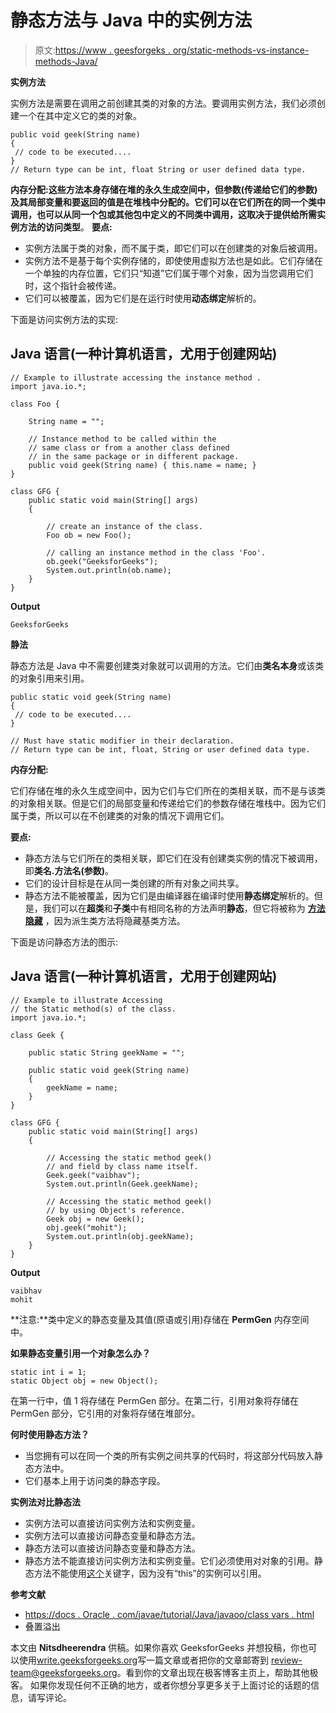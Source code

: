 # 静态方法与 Java 中的实例方法

> 原文:[https://www . geesforgeks . org/static-methods-vs-instance-methods-Java/](https://www.geeksforgeeks.org/static-methods-vs-instance-methods-java/)

**实例方法**

实例方法是需要在调用之前创建其类的对象的方法。要调用实例方法，我们必须创建一个在其中定义它的类的对象。

```
public void geek(String name)
{
 // code to be executed....
}
// Return type can be int, float String or user defined data type.
```

**内存分配:**这些方法本身存储在堆的永久生成空间中，但参数(传递给它们的参数)及其局部变量和要返回的值是在堆栈中分配的。它们可以在它们所在的同一个类中调用，也可以从同一个包或其他包中定义的不同类中调用，这取决于提供给所需实例方法的**访问类型**。
**要点:**

*   实例方法属于类的对象，而不属于类，即它们可以在创建类的对象后被调用。
*   实例方法不是基于每个实例存储的，即使使用虚拟方法也是如此。它们存储在一个单独的内存位置，它们只“知道”它们属于哪个对象，因为当您调用它们时，这个指针会被传递。
*   它们可以被覆盖，因为它们是在运行时使用**动态绑定**解析的。

下面是访问实例方法的实现:

## Java 语言(一种计算机语言，尤用于创建网站)

```
// Example to illustrate accessing the instance method .
import java.io.*;

class Foo {

    String name = "";

    // Instance method to be called within the
    // same class or from a another class defined
    // in the same package or in different package.
    public void geek(String name) { this.name = name; }
}

class GFG {
    public static void main(String[] args)
    {

        // create an instance of the class.
        Foo ob = new Foo();

        // calling an instance method in the class 'Foo'.
        ob.geek("GeeksforGeeks");
        System.out.println(ob.name);
    }
}
```

**Output**

```
GeeksforGeeks
```

**静法**

静态方法是 Java 中不需要创建类对象就可以调用的方法。它们由**类名本身**或该类的对象引用来引用。

```
public static void geek(String name)
{
 // code to be executed....
}

// Must have static modifier in their declaration.
// Return type can be int, float, String or user defined data type.
```

**内存分配:**

它们存储在堆的永久生成空间中，因为它们与它们所在的类相关联，而不是与该类的对象相关联。但是它们的局部变量和传递给它们的参数存储在堆栈中。因为它们属于类，所以可以在不创建类的对象的情况下调用它们。

**要点:**

*   静态方法与它们所在的类相关联，即它们在没有创建类实例的情况下被调用，即**类名.方法名(参数)**。
*   它们的设计目标是在从同一类创建的所有对象之间共享。
*   静态方法不能被覆盖，因为它们是由编译器在编译时使用**静态绑定**解析的。但是，我们可以在**超类**和**子类**中有相同名称的方法声明**静态**，但它将被称为 [**方法隐藏**](https://www.geeksforgeeks.org/overriding-in-java/) ，因为派生类方法将隐藏基类方法。

下面是访问静态方法的图示:

## Java 语言(一种计算机语言，尤用于创建网站)

```
// Example to illustrate Accessing
// the Static method(s) of the class.
import java.io.*;

class Geek {

    public static String geekName = "";

    public static void geek(String name)
    {
        geekName = name;
    }
}

class GFG {
    public static void main(String[] args)
    {

        // Accessing the static method geek()
        // and field by class name itself.
        Geek.geek("vaibhav");
        System.out.println(Geek.geekName);

        // Accessing the static method geek()
        // by using Object's reference.
        Geek obj = new Geek();
        obj.geek("mohit");
        System.out.println(obj.geekName);
    }
}
```

**Output**

```
vaibhav
mohit
```

**注意:**类中定义的静态变量及其值(原语或引用)存储在 **PermGen** 内存空间中。

**如果静态变量引用一个对象怎么办？**

```
static int i = 1;
static Object obj = new Object();
```

在第一行中，值 1 将存储在 PermGen 部分。在第二行，引用对象将存储在 PermGen 部分，它引用的对象将存储在堆部分。

**何时使用静态方法？**

*   当您拥有可以在同一个类的所有实例之间共享的代码时，将这部分代码放入静态方法中。
*   它们基本上用于访问类的静态字段。

**实例法对比静态法**

*   实例方法可以直接访问实例方法和实例变量。
*   实例方法可以直接访问静态变量和静态方法。
*   静态方法可以直接访问静态变量和静态方法。
*   静态方法不能直接访问实例方法和实例变量。它们必须使用对对象的引用。静态方法不能使用[这个](https://www.geeksforgeeks.org/this-reference-in-java/)关键字，因为没有“this”的实例可以引用。

**参考文献**

*   [https://docs . Oracle . com/javae/tutorial/Java/javaoo/class vars . html](https://docs.oracle.com/javase/tutorial/java/javaOO/classvars.html)
*   叠置溢出

本文由 **Nitsdheerendra** 供稿。如果你喜欢 GeeksforGeeks 并想投稿，你也可以使用[write.geeksforgeeks.org](https://write.geeksforgeeks.org)写一篇文章或者把你的文章邮寄到 review-team@geeksforgeeks.org。看到你的文章出现在极客博客主页上，帮助其他极客。
如果你发现任何不正确的地方，或者你想分享更多关于上面讨论的话题的信息，请写评论。